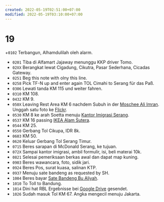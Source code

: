 ```yaml
---
created: 2022-05-19T02:51:00+07:00
modified: 2022-05-19T03:10:00+07:00
---
```

# 19

+`0102` Terbangun, Alhamdulilah oleh alarm.
+ `0201` Tiba di Alfamart Jajaway menunggu KKP driver Tomo.
+ `02XX` Berangkat lewat Cigadung, Cikutra, Pasar Sederhana, Cicadas Gateway.
+ `0251` Beg this note with olny this line.
+ `0258` Pick TF-N up and enter again TOL Cimahi to Serang für das Paß.
+ `0306` Lewati tanda KM 115 und weiter fahren.
+ `0310` KM 108.
+ `0432` KM 9.
+ `050X` Leaving Rest Area KM 6 nachdem Subuh in der [Moschee Ali Imran](https://g.co/kgs/9iSNCt). Unggah satu foto ke [Flickr](https://flic.kr/p/2nmqkgm).
+ `0530` KM 8 ke arah Soetta menuju [Kantor Imigrasi Serang](https://g.co/kgs/eECZhP).
+ `0537` KM 16 passing [IKEA Alam Sutera](https://maps.app.goo.gl/95uwqKeUSkWcSATP8).
+ `0544` KM 25.
+ `0550` Gerbang Tol Cikupa, IDR 8k.
+ `0603` KM 50.
+ `0620` Keluar Gerbang Tol Serang Timur.
+ `0715` Beres sarapan di McDonald Serang, ke tujuan.
+ `072X` Sampai kantor imigrasi, ambil formulir, isi, beli materai 10k.
+ `0821` Selesai pemeriksaan berkas awal dan dapat map kuning.
+ `0903` Beres wawancara, foto, sidik jari.
+ `0924` Beres Pos, surat kuasa, salinan KTP.
+ `0937` Menuju sate bandeng as requested by SH.
+ `1004` Beres bayar [Sate Bandeng Bu Aliyah](https://maps.app.goo.gl/UdykS6VGAr5sTipX7).
+ `1010` To Toll to Bandung.
+ `1014` Dini hat RBL Ergebnisse bei [Google Drive](https://docs.google.com/spreadsheets/d/1S8vGxDAI92QsshJBBcj6TEeo1NdA1CHPHPrb10UCGcQ/edit?usp=sharing) gesendet.
+ `1026` Sudah masuk Tol KM 67. Angka mengecil menuju Jakarta.